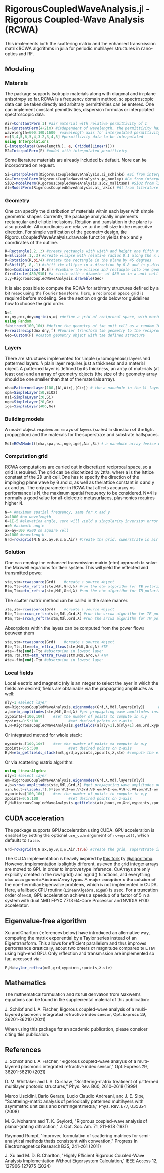 # RigorousCoupledWaveAnalysis.jl - Rigorous Coupled-Wave Analysis (RCWA)

This implements both the scattering matrix and the enhanced transmission matrix RCWA algorithms in julia for periodic multilayer structures in nano-optics and RF.

## Modeling


### Materials

The package supports isotropic materials along with diagonal and in-plane anisotropy so far. RCWA is a frequency domain method, so spectroscopic data can be taken directly and arbitrary permittivities can be entered. One can implement constant permittivities, dispersion formulas or interpolated spectroscopic data.

```julia
Air=ConstantPerm(1) #air material with relative permittivity of 1
M1=ConstantPerm(4+2im) #independent of wavelength, the permittivity has a value of 4+2i
wavelength=600:100:1600  #wavelength axis for interpolated permittivity data
e=[3,4,5,6,5,4,3,2,3,4,5] #permittivity data to be interpolated
using Interpolations
E=interpolate((wavelength,), e, Gridded(Linear()))
M2=InterpolPerm(E) #model with interpolated permittivity
```
Some literature materials are already included by default. More can be incorporated on request.
```julia
Si=InterpolPerm(RigorousCoupledWaveAnalysis.si_schinke) #Si from interpolated literature values
Ge=InterpolPerm(RigorousCoupledWaveAnalysis.ge_nunley) #Ge from interpolated literature values
SiO2=ModelPerm(RigorousCoupledWaveAnalysis.sio2_malitson) #SiO2 from literature dispersion formula
Al=ModelPerm(RigorousCoupledWaveAnalysis.al_rakic) #Al from literature dispersion formula
```
### Geometry

One can specify the distribution of materials within each layer with simple geometric shapes. Currently, the package analytically implements rectangular and elliptic inclusions. Rotation and translation in the plane is also possible. All coordinates are relative to the cell size in the respective direction. For simple verification of the geometry design, the RigorousCoupledWaveAnalysis.drawable function yields the x and y coordinates of the outline. 

```julia
R=Rectangle(.2,.2) #create rectangle with width and height one fifth of the cell size
E=Ellipse(.1,.3) #create ellipse with relative radius 0.1 along the x axis and 0.3 along the y axis
R=Rotation(R,pi/4) #rotate the rectangle in the plane by 45 degrees
E=Shift(E,.8,.1) #shift the ellipse in x-direction by 0.8 and in y-direction by 0.1
Geo=Combination([R,E]) #combine the ellipse and rectangle into one geometry object
Cir=Circle(480/950) #a circle with a diameter of 480 nm in a unit cell with a pitch of 950 nm
x,y=RigorousCoupledWaveAnalysis.drawable(Geo)
```

It is also possible to compute the RCWA for arbitrary structures defined by a bit mask using the Fourier transform. Here, a reciprocal space grid is required before modeling. See the section on grids below for guidelines how to choose the grid order.

```julia
N=4
nx,ny,dnx,dny=ngrid(N,N) #define a grid of reciprocal space, with maximum spatial frequency N
using Random
f=bitrand(100,100) #define the geometry of the unit cell as a random 10x10 bit mask
F=real2recip(dnx,dny,f) #Fourier transform the geometry to the reciprocal space grid
Geo=Custom(F) #custom geometry object with the defined structure
```
### Layers

There are structures implemented for simple (=homogenous) layers and patterned layers. A plain layer requires just a thickness and a material object. A patterned layer is defined by its thickness, an array of materials (at least one) and an array of geometry objects (the size of the geometry array should be one smaller than that of the materials array).

```julia
nha=PatternedLayer(100,[Al,Air],[Cir]) # the a nanohole in the Al layer is filled with air
spa=SimpleLayer(50,SiO2)
nsi=SimpleLayer(20,Si)
nge=SimpleLayer(20,Ge)
ige=SimpleLayer(480,Ge)
```
### Building models

A model object requires an arrays of layers (sorted in direction of the light propagation) and the materials for the superstrate and substrate halfspaces.

```julia
Mdl=RCWAModel([nha,spa,nsi,nge,ige],Air,Si) # a nanohole array device with the layers defined as in the previous section on a Si substrate
```

### Computation grid

RCWA computations are carried out in discretized reciprocal space, so a grid is required. The grid can be discretized by 2π/a, where a is the lattice constant of the 2D unit cell. One has to specify the direction of the impinging plane wave by θ and α, as well as the lattice constant in x and y ax and ay. The only parameter in RCWA that affects accuracy vs performance is N, the maximum spatial frequency to be considered. N=4 is normally a good value for all-dielectric metasurfaces, plasmonics requires higher N.

```julia
N=4 #maximum spatial frequency, same for x and y
λ=1000 #nm wavelength
θ=1E-5 #elevation angle, zero will yield a singularity inversion error
α=0 #azimuth angle
ax=ay=500 #500 nm square cell
λ=1000 #wavelength
Grd=rcwagrid(N,N,ax,ay,θ,α,λ,Air) #create the grid, superstrate is air
```

### Solution

One can employ the enhanced transmission matrix (etm) approach to solve the Maxwell equations for their system. This will yield the reflected and transmitted power.

```julia
ste,stm=rcwasource(Grd)    #create a source object
Rte,Tte=etm_reftra(ste,Mdl,Grd,λ) #run the etm algorithm for TE polarization
Rtm,Ttm=etm_reftra(stm,Mdl,Grd,λ) #run the etm algorithm for TM polarization
```
The scatter matrix method can be called in the same manner.
```julia
ste,stm=rcwasource(Grd)    #create a source object
Rte,Tte=srcwa_reftra(ste,Mdl,Grd,λ) #run the srcwa algorithm for TE polarization
Rtm,Ttm=srcwa_reftra(stm,Mdl,Grd,λ) #run the srcwa algorithm for TM polarization
```
Absorptions within the layers can be computed from the power flows between them
```julia
ste,stm=rcwasource(Grd)    #create a source object
Rte,Tte,fte=etm_reftra_flows(ste,Mdl,Grd,λ) #TE
Ate=-fte[end]-Tte #absorption in lowest layer
Rtm,Ttm,ftm=etm_reftra_flows(stm,Mdl,Grd,λ) #TM
Ate=-ftm[end]-Ttm #absorption in lowest layer
```
### Local fields

Local electric and magnetic (nly is an integer to select the layer in which the fields are desired) fields are obtainable via the propagating amplitudes as well:
```julia
nly=1 #select layer
em=RigorousCoupledWaveAnalysis.eigenmodes(Grd,λ,Mdl.layers[nly])      #get the eigenmodes of propagation in the first layer (this is the nanohole array)
a,b=etm_amplitudes(ste,Mdl,Grd,λ) #get propagating wave amplitudes inside layer
xypoints=[100,100]    #set the number of points to compute in x,y
zpoints=0:5:100              #set desired points on z-axis
E,H=RigorousCoupledWaveAnalysis.getfields(a[nly+1],b[nly+1],em,Grd,xypoints,zpoints,λ) #compute the electric and 
```
Or integrated method for whole stack:
```julia
xypoints=[100,100]    #set the number of points to compute in x,y
zpoints=0:5:500              #set desired points on z-axis
E,H=etm_getfields_stack(mdl,grd,xypoints,zpoints,λ,ste) #compute the electric and magnetic field
```
Or via scattering matrix algorithm:
```julia
using LinearAlgebra
nly=1 #select layer
em=RigorousCoupledWaveAnalysis.eigenmodes(Grd,λ,Mdl.layers[nly])        #get the eigenmodes of propagation in the first layer (this is the nanohole array)
a,b=srcwa_amplitudes(ste,Mdl,Grd,λ) #get propagating wave amplitudes outside layer
ain,bout=slicehalf(.5*[em.W\I+em.V\Grd.V0 em.W\I-em.V\Grd.V0;em.W\I-em.V\Grd.V0 em.W\I+em.V\Grd.V0]*[a[:,nly+1];b[:,nly+1]]) #get propagating wave amplitudes inside layer
xypoints=[100,100]    #set the number of points to compute in x,y
zpoints=0:5:100              #set desired points on z-axis
E,H=RigorousCoupledWaveAnalysis.getfields(ain,bout,em,Grd,xypoints,zpoints,λ) #compute the electric and magnetic field
```
## CUDA acceleration

The package supports GPU acceleration using CUDA. GPU acceleration is enabled by setting the optional `use_cuda` argument of `rcwagrid()`, which defaults to `false`.
```julia
Grd=rcwagrid(N,N,ax,ay,θ,α,λ,Air,true) #create the grid, superstrate is air, cuda support
```
The CUDA implementation is heavily inspired by [this fork](https://github.com/algorithmx/RigorousCoupledWaveAnalysisCUDA.jl) by [@algorithmx](https://github.com/algorithmx/). However, implementation is slightly different, as even the grid integer arrays are moved to GPU in order to improve type inference. CuArrays are only explicitly created in the rcwagrid() and ngrid() functions, and everything else uses generic AbstractArray types. 
A major exception is the solution of the non-hermitian Eigenvalue problems, which is not implemented in CUDA. Here, a fallback CPU routine (`LinearAlgebra.eigen`) is used. 
For a truncation order of `N=10`, GPU acceleration achieves a speedup of a factor of 5 in a system with dual AMD EPYC 7713 64-Core Processor and NVIDIA H100 accelerator.

## Eigenvalue-free algorithm

Xu and Charlton (references below) have introduced an alternative way, computing the matrix exponential by a Taylor series instead of an Eigentransform. This allows for efficient parallelism and thus improves performance drastically, about two orders of magnitude compared to ETM using high-end GPU. Only reflection and transmission are implemented so far, accessed via:

```julia
E,H=taylor_reftra(mdl,grd,xypoints,zpoints,λ,ste) 
```

## Mathematics

The mathematical formulation and its full derivation from Maxwell's equations can be found in the supplemental material of this publication:

J. Schlipf and I. A. Fischer, Rigorous coupled-wave analysis of a multi-layered plasmonic integrated refractive index sensor, Opt. Express 29, 36201-36210 (2021) 

When using this package for an academic publication, please consider citing this publication.

## References

J. Schlipf and I. A. Fischer, "Rigorous coupled-wave analysis of a multi-layered plasmonic integrated refractive index sensor," Opt. Express 29, 36201-36210 (2021) 

D. M. Whittaker and I. S. Culshaw, "Scattering-matrix treatment of patterned multilayer photonic structures," Phys. Rev. B60, 2610–2618 (1999)

Marco Liscidini, Dario Gerace, Lucio Claudio Andreani, and J. E. Sipe, "Scattering-matrix analysis of periodically patterned multilayers with asymmetric unit cells and birefringent media," Phys. Rev. B77, 035324 (2008)

M. G. Moharam and T. K. Gaylord, "Rigorous coupled-wave analysis of planar-grating diffraction," J. Opt. Soc. Am. 71, 811-818 (1981) 

Raymond Rumpf, "Improved formulation of scattering matrices for semi-analytical methods thatis consistent with convention," Progress In Electromagnetics Research B35, 241–261 (2011)

J. Xu and M. D. B. Charlton, "Highly Efficient Rigorous Coupled-Wave Analysis Implementation Without Eigensystem Calculation," IEEE Access 12, 127966-127975 (2024)
